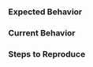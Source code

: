 <!---
Before creating a new issue, consider the following (this does not apply to
feature requests):

- if you need help on how to use ASM, please consult the documentation first
(https://asm.ow2.io/documentation.html). If you can't find the answer there,
describe your problem on the http://mail.ow2.org/wws/info/asm mailing listing
instead of using GitLab issues. The mailing list has more subscribers than the
GitLab issue tracker, and you will thus likely get a quicker answer via the
mailing list.

- check if your *input* classes are valid. For this you can use "javap -p -c -v
<yourclass.class>". If this command fails, the bug is most likely in the tool
that produced this class, not in ASM. Check the javap output carefully:
sometimes the tool is able to print most of the class content, but fails to
parse some part of it. In this case there can be an error message in the middle
of the javap output, which can be easy to miss at first sight.

- check if you are using the ASM API correctly. For this, insert one or more
CheckClassAdapter instances in your class generation or class transformation
chain (in particular, in front of ClassWriter instances). If a CheckClassAdapter
throws an exception, this means that you are not using the ASM API correctly.
Fix these issues first.

If you still have a bug after completing the above steps, describe it below and
make sure to provide detailed instructions on how to reproduce it.
-->

<!--- Provide a brief summary of the issue in the title above -->

### Expected Behavior
<!--- Tell us what should happen. -->

### Current Behavior
<!--- Tell us what happens instead of the expected behavior. -->

### Steps to Reproduce
<!---
Provide a self-contained example as an attached archive. If the source code to
reproduce the issue is very small you can include it here directly (with its
inputs, most likely some binary .class files, as an attached archive).
-->
